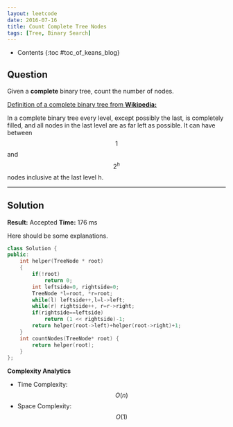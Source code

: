 ```yaml
---
layout: leetcode
date: 2016-07-16
title: Count Complete Tree Nodes
tags: [Tree, Binary Search]
---
```


* Contents
{:toc #toc_of_keans_blog}

## Question

 Given a **complete** binary tree, count the number of nodes.

<u>Definition of a complete binary tree from <a href="http://en.wikipedia.org/wiki/Binary_tree#Types_of_binary_trees"><b>Wikipedia:</b></a></u>

In a complete binary tree every level, except possibly the last, is completely filled, and all nodes in the last level are as far left as possible. It can have between $$1$$ and $$2^h$$ nodes inclusive at the last level h.


***

## Solution

**Result:** Accepted **Time:** 176 ms

Here should be some explanations.

```cpp
class Solution {
public:
    int helper(TreeNode * root)
    {
        if(!root)
            return 0;
        int leftside=0, rightside=0;
        TreeNode *l=root, *r=root;
        while(l) leftside++,l=l->left;
        while(r) rightside++, r=r->right;
        if(rightside==leftside)
            return (1 << rightside)-1;
        return helper(root->left)+helper(root->right)+1;
    }
    int countNodes(TreeNode* root) {
        return helper(root);
    }
};
```

**Complexity Analytics**

- Time Complexity: $$O(n)$$
- Space Complexity: $$O(1)$$
